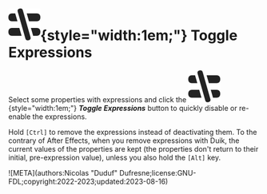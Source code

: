 # ![](../../../img/duik/icons/disable_expression.svg){style="width:1em;"} Toggle Expressions

Select some properties with expressions and click the ![](../../../img/duik/icons/disable_expression.svg){style="width:1em;"} ***Toggle Expressions*** button to  quickly disable or re-enable the expressions.

Hold `[Ctrl]` to remove the expressions instead of deactivating them. To the contrary of After Effects, when you remove expressions with Duik, the current values of the properties are kept (the properties don't return to their initial, pre-expression value), unless you also hold the `[Alt]` key.


![META](authors:Nicolas "Duduf" Dufresne;license:GNU-FDL;copyright:2022-2023;updated:2023-08-16)
